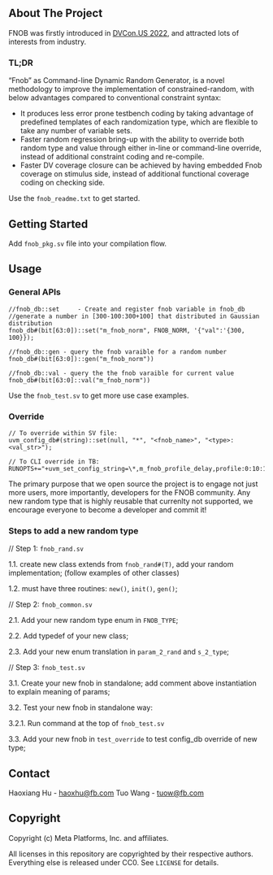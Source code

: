 <!-- ABOUT THE PROJECT -->
## About The Project

FNOB was firstly introduced in [DVCon.US 2022](https://2022.dvcon.org/press-release-march-8-2022/), and attracted lots of interests from industry.

### TL;DR

“Fnob” as Command-line Dynamic Random Generator, is a novel methodology to improve the implementation of constrained-random, with below advantages compared to conventional constraint syntax:
* It produces less error prone testbench coding by taking advantage of predefined templates of each randomization type, which are flexible to take any number of variable sets. 
* Faster random regression bring-up with the ability to override both random type and value through either in-line or command-line override, instead of additional constraint coding and re-compile. 
* Faster DV coverage closure can be achieved by having embedded Fnob coverage on stimulus side, instead of additional functional coverage coding on checking side.

Use the `fnob_readme.txt` to get started.




<!-- GETTING STARTED -->
## Getting Started

Add `fnob_pkg.sv` file into your compilation flow. 

<!-- USAGE EXAMPLES -->
## Usage

### General APIs
```
//fnob_db::set     - Create and register fnob variable in fnob_db
//generate a number in [300-100:300+100] that distributed in Gaussian distribution
fnob_db#(bit[63:0])::set("m_fnob_norm", FNOB_NORM, '{"val":'{300, 100}});

//fnob_db::gen - query the fnob varaible for a random number
fnob_db#(bit[63:0])::gen("m_fnob_norm"))

//fnob_db::val - query the the fnob varaible for current value
fnob_db#(bit[63:0]::val("m_fnob_norm"))
```

Use the `fnob_test.sv` to get more use case examples.


### Override
```
// To override within SV file:
uvm_config_db#(string)::set(null, "*", "<fnob_name>", "<type>:<val_str>");

// To CLI override in TB:
RUNOPTS+="+uvm_set_config_string=\*,m_fnob_profile_delay,profile:0:10:100:1000_5:1"
```



<!-- FOR DEVELOPERS -->
The primary purpose that we open source the project is to engage not just more users, more importantly, developers for the FNOB community. 
Any new random type that is highly reusable that currenlty not supported, we encourage everyone to become a developer and commit it!
### Steps to add a new random type
// Step 1: `fnob_rand.sv`

1.1. create new class extends from `fnob_rand#(T)`, add your random implementation; (follow examples of other classes)

1.2. must have three routines: `new()`, `init()`, `gen()`;
 
// Step 2: `fnob_common.sv `

2.1. Add your new random type enum in `FNOB_TYPE`;

2.2. Add typedef of your new class;

2.3. Add your new enum translation in `param_2_rand` and `s_2_type`;


// Step 3: `fnob_test.sv`

3.1. Create your new fnob in standalone; add comment above instantiation to explain meaning of params;

3.2. Test your new fnob in standalone way:

  3.2.1. Run command at the top of `fnob_test.sv`
  
3.3. Add your new fnob in `test_override` to test config_db override of new type;


<!-- CONTACT -->
## Contact

Haoxiang Hu - haoxhu@fb.com
Tuo Wang - tuow@fb.com


## Copyright

Copyright (c) Meta Platforms, Inc. and affiliates.

All licenses in this repository are copyrighted by their respective authors.
Everything else is released under CC0. See `LICENSE` for details.
